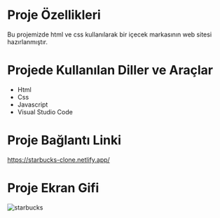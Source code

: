 # Proje Özellikleri
Bu projemizde html ve css kullanılarak bir içecek markasının web sitesi hazırlanmıştır.

# Projede Kullanılan Diller ve Araçlar

<ul>
  <li>Html</li>
  <li>Css</li>
  <li> Javascript</li>
  <li>Visual Studio Code</li>
 
</ul>

# Proje Bağlantı Linki
https://starbucks-clone.netlify.app/



# Proje Ekran Gifi
![starbucks](https://github.com/mehmet-adgzl22/starbucks-clone-proje/assets/169144147/a66525f1-c90f-4ad8-92cb-ea9d84cfc439)


